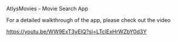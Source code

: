 AtlysMovies - Movie Search App

For a detailed walkthrough of the app, please check out the video

https://youtu.be/WW9ExT3yElQ?si=LTclExHrWZbY0d3Y

